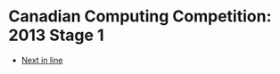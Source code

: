 # Canadian Computing Competition: 2013 Stage 1

* [Next in line](http://www.dmoj.ca/problem/ccc13j1)
